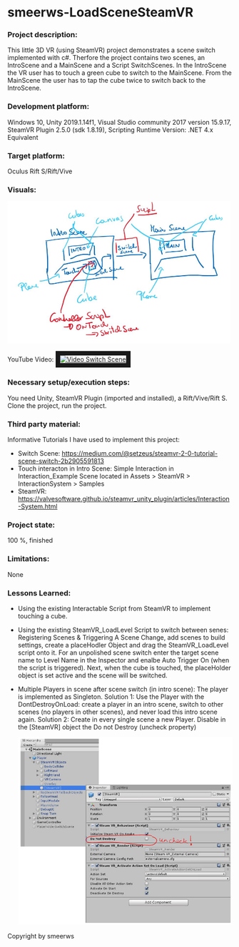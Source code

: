 # smeerws-LoadSceneSteamVR

### Project description: 
This little 3D VR (using SteamVR) project demonstrates a scene switch implemented with c#. 
Therfore the project contains two scenes, an IntroScene and a MainScene and a Script SwitchScenes.
In the IntroScene the VR user has to touch a green cube to switch to the MainScene. From the MainScene 
the user has to tap the cube twice to switch back to the IntroScene.
 
### Development platform: 
Windows 10, 
Unity 2019.1.14f1, 
Visual Studio community 2017 version 15.9.17, 
SteamVR Plugin 2.5.0 (sdk 1.8.19), 
Scripting Runtime Version: .NET 4.x Equivalent

### Target platform: 
Oculus Rift S/Rift/Vive

### Visuals: 
<img width="500" alt="simple sketch scene switch" src="./Screenshots/sketch-sceneswitch.jpg">

YouTube Video: 
<a href="http://www.youtube.com/watch?feature=player_embedded&v=8Lrd98g4zH0
" target="_blank"><img src="http://img.youtube.com/vi/8Lrd98g4zH0/3.jpg" 
alt="Video Switch Scene" width="240" height="180" border="10" /></a>

### Necessary setup/execution steps: 
You need Unity, SteamVR Plugin (imported and installed), a Rift/Vive/Rift S.
Clone the project, run the project. 

### Third party material: 
Informative Tutorials I have used to implement this project: 
+ Switch Scene: https://medium.com/@setzeus/steamvr-2-0-tutorial-scene-switch-2b2905591813
+ Touch interacton in Intro Scene: Simple Interaction in Interaction_Example Scene located in Assets > SteamVR > InteractionSystem > Samples 
+ SteamVR: https://valvesoftware.github.io/steamvr_unity_plugin/articles/Interaction-System.html

### Project state: 
100 %, finished

### Limitations: 
None

### Lessons Learned: 
+ Using the existing Interactable Script from SteamVR to implement touching a cube.
+ Using the existing SteamVR_LoadLevel Script to switch between senes: 
  Registering Scenes & Triggering A Scene Change, add scenes to build settings, create a placeHodler Object and 
  drag the SteamVR_LoadLevel script onto it. For an unpolished scene switch enter the target scene name to Level Name in the
  Inspector and enalbe Auto Trigger On (when the script is triggered). Next, when the cube is touched, the placeHolder object is
  set active and the scene will be switched. 
+ Multiple Players in scene after scene switch (in intro scene): The player is implemented as Singleton. Solution 1: Use the Player with  the DontDestroyOnLoad: create a player in an intro scene, switch to other scenes (no players in other scenes), and never load this intro scene again. Solution 2: Create in every single scene a new Player. Disable in the [SteamVR] object the Do not Destroy (uncheck property)

  <img width="800" alt="screenshot disable DontDestroyOnLoad Player" src="./Screenshots/DisableDontDestroyOnLoadPlayer.jpg">

Copyright by smeerws
